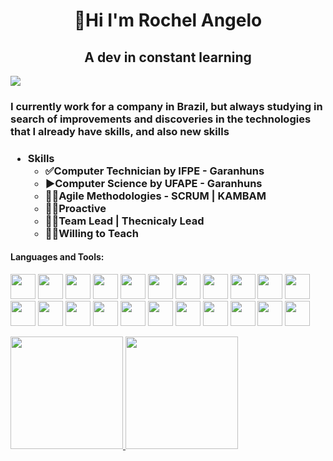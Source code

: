 <h1 align="center"> 👋Hi I'm Rochel Angelo </h1>
<h2 align="center"> A dev in constant learning </h2>

![](https://komarev.com/ghpvc/?username=rochelangelo)

<h3>I currently work for a company in Brazil, but always studying in search of improvements and discoveries in the technologies that I already have skills, and also new skills<h3>

- Skills
  - ✅Computer Technician by IFPE - Garanhuns
  - ▶Computer Science by UFAPE - Garanhuns
  - 🧑‍💻Agile Methodologies - SCRUM | KAMBAM
  - 🏃‍♂️Proactive
  - 🧑‍✈️Team Lead | Thecnicaly Lead
  - 👨‍🏫Willing to Teach
  
<h4 align="left">Languages and Tools:</h4>
  <p align="left">
   <img src="https://cdn.jsdelivr.net/gh/devicons/devicon/icons/java/java-original.svg" width="40" height="40"/> 
   <img src="https://cdn.jsdelivr.net/gh/devicons/devicon/icons/javascript/javascript-plain.svg" width="40" height="40"/> 
   <img src="https://cdn.jsdelivr.net/gh/devicons/devicon/icons/php/php-plain.svg" width="40" height="40"/> 
   <img src="https://cdn.jsdelivr.net/gh/devicons/devicon/icons/csharp/csharp-line.svg"  width="40" height="40"/> 
   <img src="https://cdn.jsdelivr.net/gh/devicons/devicon/icons/typescript/typescript-plain.svg" width="40" height="40"/> 
   <img src="https://cdn.jsdelivr.net/gh/devicons/devicon/icons/html5/html5-plain-wordmark.svg"  width="40" height="40"/> 
   <img src="https://cdn.jsdelivr.net/gh/devicons/devicon/icons/css3/css3-plain-wordmark.svg"  width="40" height="40"/> 
   <img src="https://cdn.jsdelivr.net/gh/devicons/devicon/icons/nodejs/nodejs-original.svg"  width="40" height="40"/> 
   <img src="https://cdn.jsdelivr.net/gh/devicons/devicon/icons/spring/spring-original-wordmark.svg"  width="40" height="40"/> 
   <img src="https://cdn.jsdelivr.net/gh/devicons/devicon/icons/bootstrap/bootstrap-plain.svg"  width="40" height="40"/> 
   <img src="https://cdn.jsdelivr.net/gh/devicons/devicon/icons/laravel/laravel-plain-wordmark.svg"  width="40" height="40"/> 
   <img src="https://cdn.jsdelivr.net/gh/devicons/devicon/icons/yii/yii-plain-wordmark.svg" width="40" height="40"/> 
   <img src="https://cdn.jsdelivr.net/gh/devicons/devicon/icons/angularjs/angularjs-plain.svg" width="40" height="40"/> 
   <img src="https://cdn.jsdelivr.net/gh/devicons/devicon/icons/vuejs/vuejs-original-wordmark.svg" width="40" height="40"/> 
   <img src="https://cdn.jsdelivr.net/gh/devicons/devicon/icons/react/react-original-wordmark.svg" width="40" height="40"/> 
   <img src="https://cdn.jsdelivr.net/gh/devicons/devicon/icons/mongodb/mongodb-original-wordmark.svg" width="40" height="40"/> 
   <img src="https://cdn.jsdelivr.net/gh/devicons/devicon/icons/oracle/oracle-original.svg" width="40" height="40"/> 
   <img src="https://cdn.jsdelivr.net/gh/devicons/devicon/icons/mysql/mysql-original-wordmark.svg" width="40" height="40"/> 
   <img src="https://cdn.jsdelivr.net/gh/devicons/devicon/icons/postgresql/postgresql-original-wordmark.svg" width="40" height="40"/> 
   <img src="https://cdn.jsdelivr.net/gh/devicons/devicon/icons/sqlite/sqlite-original.svg" width="40" height="40"/> 
   <img src="https://cdn.jsdelivr.net/gh/devicons/devicon/icons/git/git-original.svg" width="40" height="40"/> 
   <img src="https://cdn.jsdelivr.net/gh/devicons/devicon/icons/figma/figma-original.svg" width="40" height="40"/>
  </P> 
 
<div>
<a href="https://github.com/rochelangelo">
<img height="180em" src="https://github-readme-stats.vercel.app/api/top-langs/?username=rochelangelo&layout=compact&langs_count=7&theme=dracula"/>
<img height="180em" src="https://github-readme-stats.vercel.app/api?username=rochelangelo&show_icons=true&theme=dracula&include_all_commits=true&count_private=true"/>
</div>

<!---
rochelangelo/rochelangelo is a ✨ special ✨ repository because its `README.md` (this file) appears on your GitHub profile.
You can click the Preview link to take a look at your changes.
--->
